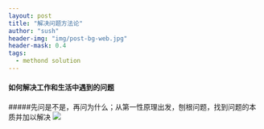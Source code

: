 ```yaml
---
layout: post
title: "解决问题方法论"
author: "sush"
header-img: "img/post-bg-web.jpg"
header-mask: 0.4
tags:
  - methond solution
---
```


#### 如何解决工作和生活中遇到的问题
#####先问是不是，再问为什么；从第一性原理出发，刨根问题，找到问题的本质并加以解决
<img src="/blog/img/in-post/method_solution.jpg">
